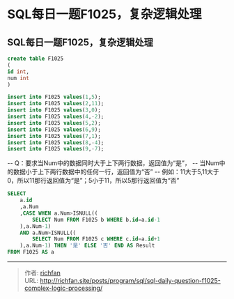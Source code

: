 # SQL每日一题F1025，复杂逻辑处理

## SQL每日一题F1025，复杂逻辑处理

```sql
create table F1025
(
id int,
num int
)

insert into F1025 values(1,5);
insert into F1025 values(2,11);
insert into F1025 values(3,0);
insert into F1025 values(4,-2);
insert into F1025 values(5,2);
insert into F1025 values(6,9);
insert into F1025 values(7,1);
insert into F1025 values(8,-4);
insert into F1025 values(9,-7);
```


-- Q：要求当Num中的数据同时大于上下两行数据，返回值为“是”，
--        当Num中的数据小于上下两行数据中的任何一行，返回值为“否”
-- 例如：11大于5,11大于0，所以11那行返回值为“是”；5小于11，所以5那行返回值为“否”

```sql
SELECT 
    a.id
    ,a.Num
    ,CASE WHEN a.Num>ISNULL((
        SELECT Num FROM F1025 b WHERE b.id=a.id-1 
    ),a.Num-1)
    AND a.Num>ISNULL((
        SELECT Num FROM F1025 c WHERE c.id=a.id+1 
    ),a.Num-1) THEN '是' ELSE '否' END AS Result
FROM F1025 AS a
```

---

> 作者: [richfan](https://richfan.site/)  
> URL: http://richfan.site/posts/program/sql/sql-daily-question-f1025-complex-logic-processing/  

